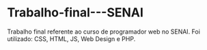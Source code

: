 # Trabalho-final---SENAI
Trabalho final referente ao curso de programador web no SENAI. Foi utilizado: CSS, HTML, JS, Web Design e PHP. 
